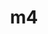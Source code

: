 ---
title: "m4"
layout: cache
categories: [package, develop-2024-03-17]
meta: {"versions": ["1.4.19"], "compilers": ["apple-clang@=15.0.0", "cce@=15.0.1", "gcc@=10.3.0", "gcc@=11.1.0", "gcc@=11.4.0", "gcc@=12.3.0", "gcc@=7.3.1", "gcc@=7.5.0", "gcc@=9.4.0", "oneapi@=2024.0.0"], "oss": ["amzn2", "rhel8", "sle_hpc15", "ubuntu18.04", "ubuntu20.04", "ubuntu22.04", "ventura"], "platforms": ["darwin", "linux"], "targets": ["aarch64", "neoverse_n1", "neoverse_v1", "neoverse_v2", "ppc64le", "x86_64_v3", "x86_64_v4", "zen4"], "stacks": ["aws-isc", "aws-isc-aarch64", "build_systems", "data-vis-sdk", "developer-tools", "e4s", "e4s-cray-rhel", "e4s-cray-sles", "e4s-neoverse-v2", "e4s-neoverse_v1", "e4s-oneapi", "e4s-power", "e4s-rocm-external", "ml-darwin-aarch64-mps", "ml-linux-x86_64-cpu", "ml-linux-x86_64-cuda", "ml-linux-x86_64-rocm", "radiuss", "radiuss-aws", "radiuss-aws-aarch64", "root", "tutorial"], "num_specs": 14, "num_specs_by_stack": {"ml-darwin-aarch64-mps": 1, "root": 14, "radiuss-aws-aarch64": 2, "aws-isc-aarch64": 2, "aws-isc": 1, "radiuss-aws": 1, "e4s-cray-rhel": 1, "e4s-neoverse_v1": 1, "data-vis-sdk": 1, "e4s-power": 1, "e4s-cray-sles": 1, "radiuss": 1, "build_systems": 1, "developer-tools": 1, "e4s-neoverse-v2": 1, "e4s-rocm-external": 1, "e4s": 1, "ml-linux-x86_64-cuda": 1, "tutorial": 2, "ml-linux-x86_64-rocm": 1, "ml-linux-x86_64-cpu": 1, "e4s-oneapi": 1}}
spec_details: [{"hash": "3wjmr5dgvr4c6t2wdov6c3ge3hyp77s2", "compiler": "apple-clang@=15.0.0", "versions": ["1.4.19"], "os": "ventura", "platform": "darwin", "target": "aarch64", "variants": ["build_system=autotools", "patches=9dc5fbd,bfdffa7", "+sigsegv"], "stacks": ["ml-darwin-aarch64-mps", "root"], "size": "-", "tarball": "https://binaries.spack.io/releases/develop-2024-03-17/build_cache/darwin-ventura-aarch64/apple-clang-15.0.0/m4-1.4.19/darwin-ventura-aarch64-apple-clang-15.0.0-m4-1.4.19-3wjmr5dgvr4c6t2wdov6c3ge3hyp77s2.spack"}, {"hash": "foqlvvbibe6ggjvrtvurgfgjzhs5k4bc", "compiler": "gcc@=7.3.1", "versions": ["1.4.19"], "os": "amzn2", "platform": "linux", "target": "aarch64", "variants": ["build_system=autotools", "patches=9dc5fbd,bfdffa7", "+sigsegv"], "stacks": ["root", "radiuss-aws-aarch64", "aws-isc-aarch64"], "size": "-", "tarball": "https://binaries.spack.io/releases/develop-2024-03-17/build_cache/linux-amzn2-aarch64/gcc-7.3.1/m4-1.4.19/linux-amzn2-aarch64-gcc-7.3.1-m4-1.4.19-foqlvvbibe6ggjvrtvurgfgjzhs5k4bc.spack"}, {"hash": "loc54u72k6krea3233iebjsfuhztpene", "compiler": "gcc@=7.3.1", "versions": ["1.4.19"], "os": "amzn2", "platform": "linux", "target": "neoverse_n1", "variants": ["build_system=autotools", "patches=9dc5fbd,bfdffa7", "+sigsegv"], "stacks": ["root", "radiuss-aws-aarch64", "aws-isc-aarch64"], "size": "-", "tarball": "https://binaries.spack.io/releases/develop-2024-03-17/build_cache/linux-amzn2-neoverse_n1/gcc-7.3.1/m4-1.4.19/linux-amzn2-neoverse_n1-gcc-7.3.1-m4-1.4.19-loc54u72k6krea3233iebjsfuhztpene.spack"}, {"hash": "i44qbp66cqkap2zsimge7bgwh647lmsn", "compiler": "gcc@=7.3.1", "versions": ["1.4.19"], "os": "amzn2", "platform": "linux", "target": "x86_64_v3", "variants": ["build_system=autotools", "patches=9dc5fbd,bfdffa7", "+sigsegv"], "stacks": ["root", "aws-isc", "radiuss-aws"], "size": "-", "tarball": "https://binaries.spack.io/releases/develop-2024-03-17/build_cache/linux-amzn2-x86_64_v3/gcc-7.3.1/m4-1.4.19/linux-amzn2-x86_64_v3-gcc-7.3.1-m4-1.4.19-i44qbp66cqkap2zsimge7bgwh647lmsn.spack"}, {"hash": "oa36nk6ltmzbh5twt4svtyxlf45kec6v", "compiler": "cce@=15.0.1", "versions": ["1.4.19"], "os": "rhel8", "platform": "linux", "target": "zen4", "variants": ["build_system=autotools", "patches=9dc5fbd,bfdffa7", "+sigsegv"], "stacks": ["root", "e4s-cray-rhel"], "size": "-", "tarball": "https://binaries.spack.io/releases/develop-2024-03-17/build_cache/linux-rhel8-zen4/cce-15.0.1/m4-1.4.19/linux-rhel8-zen4-cce-15.0.1-m4-1.4.19-oa36nk6ltmzbh5twt4svtyxlf45kec6v.spack"}, {"hash": "lj34qjmtcbmzua7ozbj3nns5usbm2rmk", "compiler": "gcc@=11.4.0", "versions": ["1.4.19"], "os": "ubuntu22.04", "platform": "linux", "target": "neoverse_v1", "variants": ["build_system=autotools", "patches=9dc5fbd,bfdffa7", "+sigsegv"], "stacks": ["e4s-neoverse_v1", "root"], "size": "-", "tarball": "https://binaries.spack.io/releases/develop-2024-03-17/build_cache/linux-ubuntu22.04-neoverse_v1/gcc-11.4.0/m4-1.4.19/linux-ubuntu22.04-neoverse_v1-gcc-11.4.0-m4-1.4.19-lj34qjmtcbmzua7ozbj3nns5usbm2rmk.spack"}, {"hash": "lq5vqo2cs4k54z53k2eur4x64vnvxf2z", "compiler": "gcc@=11.1.0", "versions": ["1.4.19"], "os": "ubuntu20.04", "platform": "linux", "target": "x86_64_v3", "variants": ["build_system=autotools", "patches=9dc5fbd,bfdffa7", "+sigsegv"], "stacks": ["data-vis-sdk", "root"], "size": "-", "tarball": "https://binaries.spack.io/releases/develop-2024-03-17/build_cache/linux-ubuntu20.04-x86_64_v3/gcc-11.1.0/m4-1.4.19/linux-ubuntu20.04-x86_64_v3-gcc-11.1.0-m4-1.4.19-lq5vqo2cs4k54z53k2eur4x64vnvxf2z.spack"}, {"hash": "cpsukv7jgdq7aheqbgwk2wtjga3rrkgb", "compiler": "gcc@=9.4.0", "versions": ["1.4.19"], "os": "ubuntu20.04", "platform": "linux", "target": "ppc64le", "variants": ["build_system=autotools", "patches=9dc5fbd,bfdffa7", "+sigsegv"], "stacks": ["e4s-power", "root"], "size": "-", "tarball": "https://binaries.spack.io/releases/develop-2024-03-17/build_cache/linux-ubuntu20.04-ppc64le/gcc-9.4.0/m4-1.4.19/linux-ubuntu20.04-ppc64le-gcc-9.4.0-m4-1.4.19-cpsukv7jgdq7aheqbgwk2wtjga3rrkgb.spack"}, {"hash": "qvjlq7btcs5wyqv4qx2c6uybn6pzcgot", "compiler": "gcc@=10.3.0", "versions": ["1.4.19"], "os": "sle_hpc15", "platform": "linux", "target": "x86_64_v4", "variants": ["build_system=autotools", "patches=9dc5fbd,bfdffa7", "+sigsegv"], "stacks": ["root", "e4s-cray-sles"], "size": "-", "tarball": "https://binaries.spack.io/releases/develop-2024-03-17/build_cache/linux-sle_hpc15-x86_64_v4/gcc-10.3.0/m4-1.4.19/linux-sle_hpc15-x86_64_v4-gcc-10.3.0-m4-1.4.19-qvjlq7btcs5wyqv4qx2c6uybn6pzcgot.spack"}, {"hash": "zt534nvmkkvkzdicj3vpihllporghxgs", "compiler": "gcc@=7.5.0", "versions": ["1.4.19"], "os": "ubuntu18.04", "platform": "linux", "target": "x86_64_v3", "variants": ["build_system=autotools", "patches=9dc5fbd,bfdffa7", "+sigsegv"], "stacks": ["root", "radiuss", "build_systems", "developer-tools"], "size": "-", "tarball": "https://binaries.spack.io/releases/develop-2024-03-17/build_cache/linux-ubuntu18.04-x86_64_v3/gcc-7.5.0/m4-1.4.19/linux-ubuntu18.04-x86_64_v3-gcc-7.5.0-m4-1.4.19-zt534nvmkkvkzdicj3vpihllporghxgs.spack"}, {"hash": "tcxek2y2g4aaoiuowckqje66gtuy2cvu", "compiler": "gcc@=11.4.0", "versions": ["1.4.19"], "os": "ubuntu22.04", "platform": "linux", "target": "neoverse_v2", "variants": ["build_system=autotools", "patches=9dc5fbd,bfdffa7", "+sigsegv"], "stacks": ["root", "e4s-neoverse-v2"], "size": "-", "tarball": "https://binaries.spack.io/releases/develop-2024-03-17/build_cache/linux-ubuntu22.04-neoverse_v2/gcc-11.4.0/m4-1.4.19/linux-ubuntu22.04-neoverse_v2-gcc-11.4.0-m4-1.4.19-tcxek2y2g4aaoiuowckqje66gtuy2cvu.spack"}, {"hash": "nozixicoak7hygjadis5dgd7whodoc4b", "compiler": "gcc@=11.4.0", "versions": ["1.4.19"], "os": "ubuntu22.04", "platform": "linux", "target": "x86_64_v3", "variants": ["build_system=autotools", "patches=9dc5fbd,bfdffa7", "+sigsegv"], "stacks": ["e4s-rocm-external", "e4s", "ml-linux-x86_64-cuda", "root", "tutorial", "ml-linux-x86_64-rocm", "ml-linux-x86_64-cpu"], "size": "-", "tarball": "https://binaries.spack.io/releases/develop-2024-03-17/build_cache/linux-ubuntu22.04-x86_64_v3/gcc-11.4.0/m4-1.4.19/linux-ubuntu22.04-x86_64_v3-gcc-11.4.0-m4-1.4.19-nozixicoak7hygjadis5dgd7whodoc4b.spack"}, {"hash": "w2gystu7uhji2c3beth7y3jq5tp4offd", "compiler": "oneapi@=2024.0.0", "versions": ["1.4.19"], "os": "ubuntu22.04", "platform": "linux", "target": "x86_64_v3", "variants": ["build_system=autotools", "patches=9dc5fbd,bfdffa7", "+sigsegv"], "stacks": ["e4s-oneapi", "root"], "size": "-", "tarball": "https://binaries.spack.io/releases/develop-2024-03-17/build_cache/linux-ubuntu22.04-x86_64_v3/oneapi-2024.0.0/m4-1.4.19/linux-ubuntu22.04-x86_64_v3-oneapi-2024.0.0-m4-1.4.19-w2gystu7uhji2c3beth7y3jq5tp4offd.spack"}, {"hash": "zynfiyy5xuvrkux22es2xzgvqliaqbqb", "compiler": "gcc@=12.3.0", "versions": ["1.4.19"], "os": "ubuntu22.04", "platform": "linux", "target": "x86_64_v3", "variants": ["build_system=autotools", "patches=9dc5fbd,bfdffa7", "+sigsegv"], "stacks": ["root", "tutorial"], "size": "-", "tarball": "https://binaries.spack.io/releases/develop-2024-03-17/build_cache/linux-ubuntu22.04-x86_64_v3/gcc-12.3.0/m4-1.4.19/linux-ubuntu22.04-x86_64_v3-gcc-12.3.0-m4-1.4.19-zynfiyy5xuvrkux22es2xzgvqliaqbqb.spack"}]
---